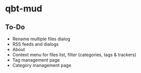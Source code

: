 ﻿# qbt-mud

## To-Do

- Rename multiple files dialog
- RSS feeds and dialogs
- About
- Context menu for files list, filter (categories, tags & trackers)
- Tag management page
- Category management page